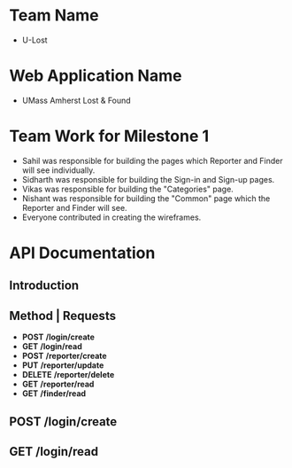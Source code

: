 # Team Name

* U-Lost

# Web Application Name

* UMass Amherst Lost & Found 

# Team Work for Milestone 1

* Sahil was responsible for building the pages which Reporter and Finder will see individually.
* Sidharth was responsible for building the Sign-in and Sign-up pages.
* Vikas was responsible for building the "Categories" page.
* Nishant was responsible for building the "Common" page which the Reporter and Finder will see.
* Everyone contributed in creating the wireframes.

# API Documentation

## Introduction

## Method | Requests
* __POST__ __/login/create__
* __GET__ __/login/read__
* __POST__ __/reporter/create__
* __PUT__ __/reporter/update__
* __DELETE__ __/reporter/delete__
* __GET__ __/reporter/read__
* __GET__ __/finder/read__

## __POST__ __/login/create__

## __GET__ __/login/read__
